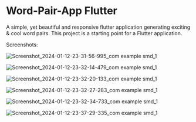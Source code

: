 # Word-Pair-App Flutter

A simple, yet beautiful and responsive flutter application generating exciting & cool word pairs.
This project is a starting point for a Flutter application.

Screenshots:

![Screenshot_2024-01-12-23-31-56-995_com example smd_1](https://github.com/ZARRAR-1/Flutter-Wordpair-App/assets/106697920/49c9cf5a-5b31-4da9-af5a-d22da913e991)

![Screenshot_2024-01-12-23-32-14-479_com example smd_1](https://github.com/ZARRAR-1/Flutter-Wordpair-App/assets/106697920/1612476f-f886-4ea8-affd-547b9320caa4)

![Screenshot_2024-01-12-23-32-20-133_com example smd_1](https://github.com/ZARRAR-1/Flutter-Wordpair-App/assets/106697920/6e54eb0d-ea48-4dde-9c9c-696ce9b20699)

![Screenshot_2024-01-12-23-32-27-283_com example smd_1](https://github.com/ZARRAR-1/Flutter-Wordpair-App/assets/106697920/345771b3-d9e4-48f1-9903-bcc8a170a98d)

![Screenshot_2024-01-12-23-32-34-733_com example smd_1](https://github.com/ZARRAR-1/Flutter-Wordpair-App/assets/106697920/1cc31d9f-eab3-48ca-a83b-00e25597a558)

![Screenshot_2024-01-12-23-37-29-335_com example smd_1](https://github.com/ZARRAR-1/Flutter-Wordpair-App/assets/106697920/3e066f2f-17a6-40ca-bd2b-b681ecfee0cf)
